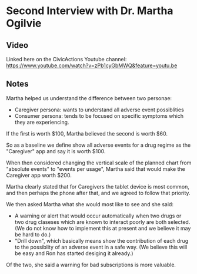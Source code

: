 # Second Interview with Dr. Martha Ogilvie

## Video

Linked here on the CivicActions Youtube channel: 
https://www.youtube.com/watch?v=zPb1cyGbMWQ&feature=youtu.be

## Notes

Martha helped us understand the difference between two personae:

* Caregiver persona: wants to understand all adverse event possiblities
* Consumer persona: tends to be focused on specific symptoms which they are experiencing.

If the first is worth $100, Martha believed the second is worth $60.

So as a baseline we define show all adverse events for a drug regime as the "Caregiver" app and say it is worth $100.

When then considered changing the vertical scale of the planned chart from "absolute events" to "events per usage", Martha said that would make the Caregiver app worth $200.

Martha clearly stated that for Caregivers the tablet device is most common, and then perhaps the phone after that, and we agreed to follow that priority.

We then asked Martha what she would most like to see and she said:

* A warning or alert that would occur automatically when two drugs or two drug claseses which are known to interact poorly are both selected. (We do not know how to implement this at present and we believe it may be hard to do.)
* "Drill down", which basically means show the contribution of each drug to the possiblity of an adverse event in a safe way. (We believe this will be easy and Ron has started desiging it already.)

Of the two, she said a warning for bad subscriptions is more valuable.



